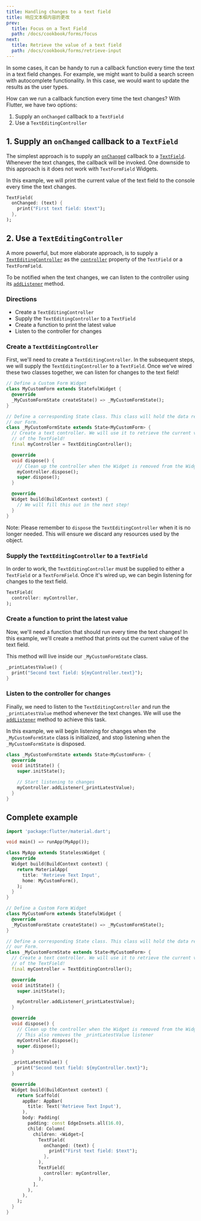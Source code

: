 ```yaml
---
title: Handling changes to a text field
title: 响应文本框内容的更改
prev:
  title: Focus on a Text Field
  path: /docs/cookbook/forms/focus
next:
  title: Retrieve the value of a text field
  path: /docs/cookbook/forms/retrieve-input
---
```


In some cases, it can be handy to run a callback function every time the text
in a text field changes. For example, we might want to build a search screen
with autocomplete functionality. In this case, we would want to update the
results as the user types.

How can we run a callback function every time the text changes? With Flutter,
we have two options:

  1. Supply an `onChanged` callback to a `TextField`
  2. Use a `TextEditingController`

## 1. Supply an `onChanged` callback to a `TextField`

The simplest approach is to supply an
[`onChanged`]({{site.api}}/flutter/material/TextField/onChanged.html)
callback to a
[`TextField`]({{site.api}}/flutter/material/TextField-class.html).
Whenever the text changes, the callback will be invoked. One downside to this
approach is it does not work with `TextFormField` Widgets.

In this example, we will print the current value of the text field to the
console every time the text changes.

<!-- skip -->
```dart
TextField(
  onChanged: (text) {
    print("First text field: $text");
  },
);
```

## 2. Use a `TextEditingController`

A more powerful, but more elaborate approach, is to supply a
[`TextEditingController`]({{site.api}}/flutter/widgets/TextEditingController-class.html)
as the
[`controller`]({{site.api}}/flutter/material/TextField/controller.html)
property of the `TextField` or a `TextFormField`.

To be notified when the text changes, we can listen to the controller using its
[`addListener`]({{site.api}}/flutter/foundation/ChangeNotifier/addListener.html)
method.

### Directions

  - Create a `TextEditingController`
  - Supply the `TextEditingController` to a `TextField`
  - Create a function to print the latest value
  - Listen to the controller for changes

### Create a `TextEditingController`

First, we'll need to create a `TextEditingController`. In the subsequent steps,
we will supply the `TextEditingController` to a `TextField`. Once we've wired
these two classes together, we can listen for changes to the text field!

<!-- skip -->
```dart
// Define a Custom Form Widget
class MyCustomForm extends StatefulWidget {
  @override
  _MyCustomFormState createState() => _MyCustomFormState();
}

// Define a corresponding State class. This class will hold the data related to
// our Form.
class _MyCustomFormState extends State<MyCustomForm> {
  // Create a text controller. We will use it to retrieve the current value
  // of the TextField!
  final myController = TextEditingController();

  @override
  void dispose() {
    // Clean up the controller when the Widget is removed from the Widget tree
    myController.dispose();
    super.dispose();
  }

  @override
  Widget build(BuildContext context) {
    // We will fill this out in the next step!
  }
}
```

Note: Please remember to `dispose` the `TextEditingController` when it is no
longer needed. This will ensure we discard any resources used by the object.

### Supply the `TextEditingController` to a `TextField`

In order to work, the `TextEditingController` must be supplied to either a
`TextField` or a `TextFormField`. Once it's wired up, we can begin listening
for changes to the text field.

<!-- skip -->
```dart
TextField(
  controller: myController,
);
```

### Create a function to print the latest value

Now, we'll need a function that should run every time the text changes! In this
example, we'll create a method that prints out the current value of the text
field.

This method will live inside our `_MyCustomFormState` class.

<!-- skip -->
```dart
_printLatestValue() {
  print("Second text field: ${myController.text}");
}
```

### Listen to the controller for changes

Finally, we need to listen to the `TextEditingController` and run the
`_printLatestValue` method whenever the text changes. We will use the
[`addListener`]({{site.api}}/flutter/foundation/ChangeNotifier/addListener.html)
method to achieve this task.

In this example, we will begin listening for changes when the
`_MyCustomFormState` class is initialized, and stop listening when the
`_MyCustomFormState` is disposed.

<!-- skip -->
```dart
class _MyCustomFormState extends State<MyCustomForm> {
  @override
  void initState() {
    super.initState();

    // Start listening to changes
    myController.addListener(_printLatestValue);
  }
}
```

## Complete example

```dart
import 'package:flutter/material.dart';

void main() => runApp(MyApp());

class MyApp extends StatelessWidget {
  @override
  Widget build(BuildContext context) {
    return MaterialApp(
      title: 'Retrieve Text Input',
      home: MyCustomForm(),
    );
  }
}

// Define a Custom Form Widget
class MyCustomForm extends StatefulWidget {
  @override
  _MyCustomFormState createState() => _MyCustomFormState();
}

// Define a corresponding State class. This class will hold the data related to
// our Form.
class _MyCustomFormState extends State<MyCustomForm> {
  // Create a text controller. We will use it to retrieve the current value
  // of the TextField!
  final myController = TextEditingController();

  @override
  void initState() {
    super.initState();

    myController.addListener(_printLatestValue);
  }

  @override
  void dispose() {
    // Clean up the controller when the Widget is removed from the Widget tree
    // This also removes the _printLatestValue listener
    myController.dispose();
    super.dispose();
  }

  _printLatestValue() {
    print("Second text field: ${myController.text}");
  }

  @override
  Widget build(BuildContext context) {
    return Scaffold(
      appBar: AppBar(
        title: Text('Retrieve Text Input'),
      ),
      body: Padding(
        padding: const EdgeInsets.all(16.0),
        child: Column(
          children: <Widget>[
            TextField(
              onChanged: (text) {
                print("First text field: $text");
              },
            ),
            TextField(
              controller: myController,
            ),
          ],
        ),
      ),
    );
  }
}
```
